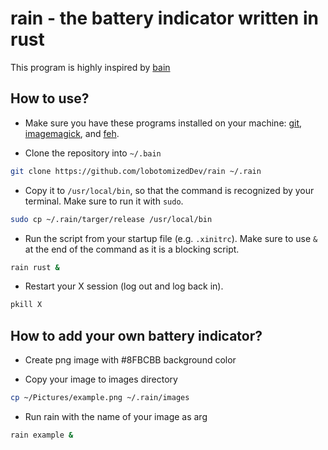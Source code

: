 # rain - the battery indicator written in rust

This program is highly inspired by [bain](https://github.com/amishbni/bain/tree/master)

## How to use?

* Make sure you have these programs installed on your machine: [git](https://git-scm.com/), [imagemagick](https://imagemagick.org), and [feh](https://feh.finalrewind.org).

* Clone the repository into `~/.bain`

```bash
git clone https://github.com/lobotomizedDev/rain ~/.rain
```

* Copy it to `/usr/local/bin`, so that the command is recognized by your terminal. Make sure to run it with `sudo`.
```bash
sudo cp ~/.rain/targer/release /usr/local/bin
```

* Run the script from your startup file (e.g. `.xinitrc`). Make sure to use `&` at the end of the command as it is a blocking script.
```bash
rain rust &
```

* Restart your X session (log out and log back in).
```bash
pkill X
```

## How to add your own battery indicator?

* Create png image with #8FBCBB background color

* Copy your image to images directory

```bash
cp ~/Pictures/example.png ~/.rain/images
```

* Run rain with the name of your image as arg

```bash
rain example &
```
